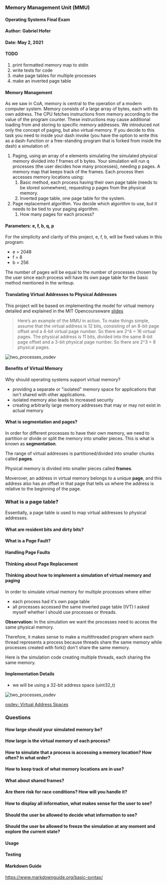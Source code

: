 ### Memory Management Unit (MMU)
#### Operating Systems Final Exam
#### Author: Gabriel Hofer
#### Date: May 2, 2021

#### TODO
1. print formatted memory map to stdin
2. write tests for code
3. make page tables for multiple processes
4. make an inverted page table 

#### Memory Management
As we saw in CoA, memory is central to the operation of a modern computer system. Memory
consists of a large array of bytes, each with its own address. The CPU fetches instructions from
memory according to the value of the program counter. These instructions may cause additional
loading from and storing to specific memory addresses.
We introduced not only the concept of paging, but also virtual memory. If you decide to this
task you need to inside your dash invoke (you have the option to write this as a dash-function or a
free-standing program that is forked from inside the dash) a simulation of:
1. Paging, using an array of e elements simulating the simulated physical memory divided into
f frames of b bytes. Your simulation will run q processes (the user decides how many
processes), needing p pages. A memory map that keeps track of the frames. Each process
then accesses memory locations using:
    1. Basic method, each process having their own page table (needs to be stored
somewhere), requesting p pages from the physical memory.
    2. Inverted page table, one page table for the system.
2. Page replacement algorithm. You decide which algorithm to use, but it needs to be tied to
your paging algorithm.
    1. How many pages for each process?

#### Parameters: e, f, b, q, p
For the simplicity and clarity of this project, e, f, b, will be fixed values in this program:

* e = 2048
* f = 8
* b = 256

The number of pages will be equal to the number of processes chosen by the user since each 
process will have its own page table for the basic method mentioned in the writeup.

#### Translating Virtual Addresses to Physical Addresses

This project will be based on implementing the model for virtual memory detailed and explained 
in the MIT Opencourseware [slides](https://ocw.mit.edu/courses/electrical-engineering-and-computer-science/6-004-computation-structures-spring-2017/c16/c16s1/)

> Here’s an example of the MMU in action. To make things simple, assume that the virtual address is 12 bits, consisting of an 8-bit page offset and a 4-bit virtual page number. So there are 2^4 = 16 virtual pages. The physical address is 11 bits, divided into the same 8-bit page offset and a 3-bit physical page number. So there are  2^3 = 8 physical pages.

![two\_processes\_osdev](https://github.com/hofergabriel/MMU/blob/main/images/two_processes_osdev.png)




#### Benefits of Virtual Memory 

Why should operating systems support virtual memory?

* providing a separate or "isolated" memory space for applications that isn't shared with other 
applications.
* isolated memory also leads to increased security 
* creating arbitrarily large memory addresses that may or may not exist in actual memory

#### What is segmentation and pages? 

In order for different processes to have their own memory, we need to partition or divide or split the 
memory into smaller pieces. This is what is known as **segmentation**.

The range of virtual addresses is partitioned/divided into smaller chunks called **pages**.

Physical memory is divided into smaller pieces called **frames**.

Moverover, an address in virtual memory belongs to a unique **page**, and this address
also has an offset in that page that tells us where the address is relative to the beginning
of the page.

### What is a page table? 

Essentially, a page table is used to map virtual addresses to physical addresses. 

#### What are resident bits and dirty bits? 




#### What is a Page Fault? 


#### Handling Page Faults




#### Thinking about Page Replacement




#### Thinking about how to implement a simulation of virtual memory and paging

In order to simulate virtual memory for multiple processes where either 
* each process had it's own page table
* all processes accessed the same inverted page table (IVT)
I asked myself whether I should use processes or threads. 

**Observation:** In the simulation we want the processes need to access the same physical memory.

Therefore, it makes sense to make a multithreaded program where each thread represents a process
because threads share the same memory while processes created with fork() don't share the same
memory.

Here is the simulation code creating multiple threads, each sharing the same memory. 




#### Implementation Details

* we will be using a 32-bit address space (uint32\_t)



![two\_processes\_osdev](https://github.com/hofergabriel/MMU/blob/main/images/two_processes_osdev.png)


[osdev: Virtual Address Spaces](https://wiki.osdev.org/Paging#Virtual_Address_Spaces)



### Questions

#### How large should your simulated memory be? 

#### How large is the virtual memory of each process? 

#### How to simulate that a process is accessing a memory location? How often? In what order?

#### How to keep track of what memory locations are in use? 

#### What about shared frames? 

#### Are there risk for race conditions? How will you handle it? 

#### How to display all information, what makes sense for the user to see? 

#### Should the user be allowed to decide what information to see? 

#### Should the user be allowed to freeze the simulation at any moment and explore the current state? 

#### Usage

#### Testing

#### Markdown Guide
<https://www.markdownguide.org/basic-syntax/>








